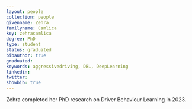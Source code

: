```yaml
---
layout: people
collection: people
givenname: Zehra
familyname: Camlica
key: zehracamlica
degree: PhD
type: student
status: graduated
bibauthor: true
graduated: 
keywords: aggressivedriving, DBL, DeepLearning
linkedin:
twitter:
showbib: true
---
```



Zehra completed her PhD research on Driver Behaviour Learning in 2023.
